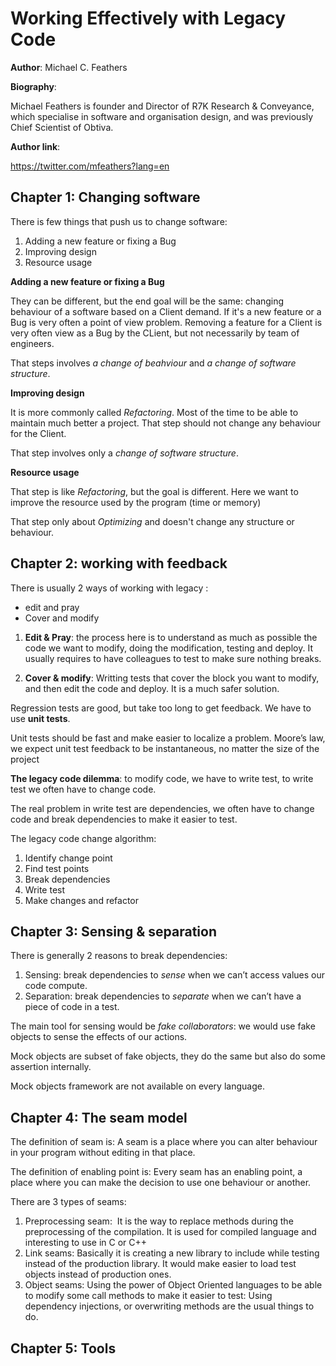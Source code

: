 Working Effectively with Legacy Code
===

**Author**: Michael C. Feathers

**Biography**:

Michael Feathers is founder and Director of R7K Research & Conveyance, which specialise in software and organisation design, and was previously Chief Scientist of Obtiva.

**Author link**:

https://twitter.com/mfeathers?lang=en

Chapter 1: Changing software
---

There is few things that push us to change software:

1. Adding a new feature or fixing a Bug
2. Improving design
3. Resource usage

**Adding a new feature or fixing a Bug**

They can be different, but the end goal will be the same: changing behaviour of a software based on a Client demand. 
If it's a new feature or a Bug is very often a point of view problem. Removing a feature for a Client is very often view as a Bug by the CLient, but not necessarily by team of engineers.

That steps involves _a change of beahviour_ and _a change of software structure_.

**Improving design**

It is more commonly called _Refactoring_. Most of the time to be able to maintain much better a project.
That step should not change any behaviour for the Client.

That step involves only a _change of software structure_.

**Resource usage**

That step is like _Refactoring_, but the goal is different. Here we want to improve the resource used by the program (time or memory)

That step only about _Optimizing_ and doesn't change any structure or behaviour.

Chapter 2: working with feedback
---

There is usually 2 ways of working with legacy :
- edit and pray
- Cover and modify

1. **Edit & Pray**: the process here is to understand as much as possible the code we want to modify,
doing the modification, testing and deploy. It usually requires to have colleagues to test to make sure nothing breaks.

2. **Cover & modify**: Writting tests that cover the block you want to modify, and then edit the code and deploy. It is a much safer solution.

Regression tests are good, but take too long to get feedback. We have to use **unit tests**.

Unit tests should be fast and make easier to localize a problem. Moore’s law, we expect unit test feedback to be instantaneous, no matter the size of the project

**The legacy code dilemma**: 
to modify code, we have to write test, to write test we often have to change code.

The real problem in write test are dependencies, we often have to change code and break dependencies to make it easier to test.

The legacy code change algorithm:
1. Identify change point
2. Find test points
3. Break dependencies
4. Write test
5. Make changes and refactor

Chapter 3: Sensing & separation
---

There is generally 2 reasons to break dependencies:
1. Sensing: break dependencies to _sense_ when we can’t access values our code compute.
2. Separation: break dependencies to _separate_ when we can’t have a piece of code in a test.

The main tool for sensing would be _fake collaborators_: we would use fake objects to sense the effects of our actions.

Mock objects are subset of fake objects, they do the same but also do some assertion internally.

Mock objects framework are not available on every language.

Chapter 4: The seam model
---

The definition of seam is:
A seam is a place where you can alter behaviour in your program without editing in that place.

The definition of enabling point is:
Every seam has an enabling point, a place where you can make the decision to use one behaviour or another.


There are 3 types of seams:

1. Preprocessing seam:  It is the way to replace methods during the preprocessing of the compilation. It is used for compiled language and interesting to use in C or C++
2. Link seams: Basically it is creating a new library to include while testing instead of the production library. It would make easier to load test objects instead of production ones.
3. Object seams: Using the power of Object Oriented languages to be able to modify some call methods to make it easier to test: Using dependency injections, or overwriting methods are the usual things to do.

Chapter 5: Tools
---
